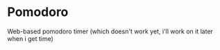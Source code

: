 # Pomodoro
Web-based pomodoro timer
(which doesn't work yet, i'll work on it later when i get time)
